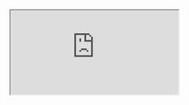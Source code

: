 <iframe src="https://crm.eblasoft.com.tr/?entryPoint=changeLog&exId=63495a03a2759db51" allowfullscreen></iframe>